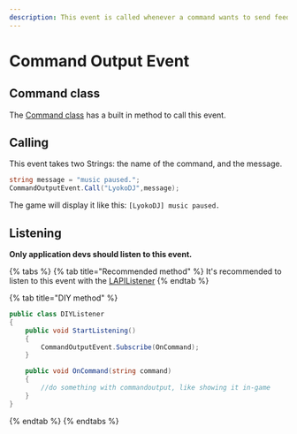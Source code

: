```yaml
---
description: This event is called whenever a command wants to send feedback to the user.
---
```


# Command Output Event

## Command class

The [Command class](../../commands/command.md) has a built in method to call this event.

## Calling

This event takes two Strings: the name of the command, and the message.

```csharp
string message = "music paused.";
CommandOutputEvent.Call("LyokoDJ",message);
```

The game will display it like this: `[LyokoDJ] music paused.`

## Listening

**Only application devs should listen to this event.**

{% tabs %}
{% tab title="Recommended method" %}
It's recommended to listen to this event with the [LAPIListener](../lapilistener.md)
{% endtab %}

{% tab title="DIY method" %}
```csharp
public class DIYListener
{
    public void StartListening()
    {
        CommandOutputEvent.Subscribe(OnCommand);
    }

    public void OnCommand(string command)
    {
        //do something with commandoutput, like showing it in-game
    }
}
```


{% endtab %}
{% endtabs %}
